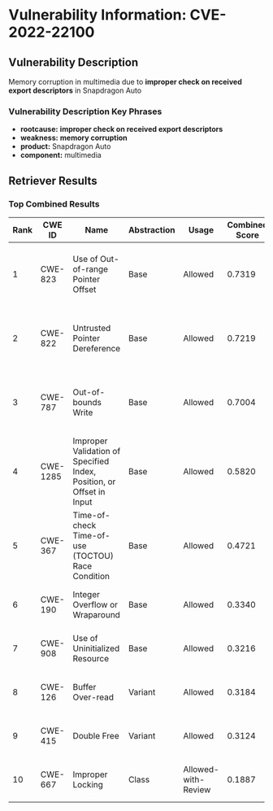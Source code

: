 # Vulnerability Information: CVE-2022-22100

## Vulnerability Description
Memory corruption in multimedia due to **improper check on received export descriptors** in Snapdragon Auto

### Vulnerability Description Key Phrases
- **rootcause:** **improper check on received export descriptors**
- **weakness:** **memory corruption**
- **product:** Snapdragon Auto
- **component:** multimedia

## Retriever Results

### Top Combined Results

| Rank | CWE ID | Name | Abstraction | Usage | Combined Score | Retrievers | Individual Scores |
|------|--------|------|-------------|-------|---------------|------------|-------------------|
| 1 | CWE-823 | Use of Out-of-range Pointer Offset | Base | Allowed | 0.7319 | dense, sparse, graph | dense: 0.497, sparse: 0.220, graph: 1.000 |
| 2 | CWE-822 | Untrusted Pointer Dereference | Base | Allowed | 0.7219 | dense, sparse, graph | dense: 0.527, sparse: 0.176, graph: 1.000 |
| 3 | CWE-787 | Out-of-bounds Write | Base | Allowed | 0.7004 | dense, sparse, graph | dense: 0.484, sparse: 0.176, graph: 1.000 |
| 4 | CWE-1285 | Improper Validation of Specified Index, Position, or Offset in Input | Base | Allowed | 0.5820 | dense, sparse, graph | dense: 0.541, sparse: 0.170, graph: 0.599 |
| 5 | CWE-367 | Time-of-check Time-of-use (TOCTOU) Race Condition | Base | Allowed | 0.4721 | sparse, graph | sparse: 0.200, graph: 1.000 |
| 6 | CWE-190 | Integer Overflow or Wraparound | Base | Allowed | 0.3340 | dense, sparse | dense: 0.484, sparse: 0.160 |
| 7 | CWE-908 | Use of Uninitialized Resource | Base | Allowed | 0.3216 | dense, sparse | dense: 0.482, sparse: 0.140 |
| 8 | CWE-126 | Buffer Over-read | Variant | Allowed | 0.3184 | dense, sparse | dense: 0.499, sparse: 0.166 |
| 9 | CWE-415 | Double Free | Variant | Allowed | 0.3124 | dense, sparse | dense: 0.489, sparse: 0.164 |
| 10 | CWE-667 | Improper Locking | Class | Allowed-with-Review | 0.1887 | dense, sparse | dense: 0.482, sparse: 0.140 |

